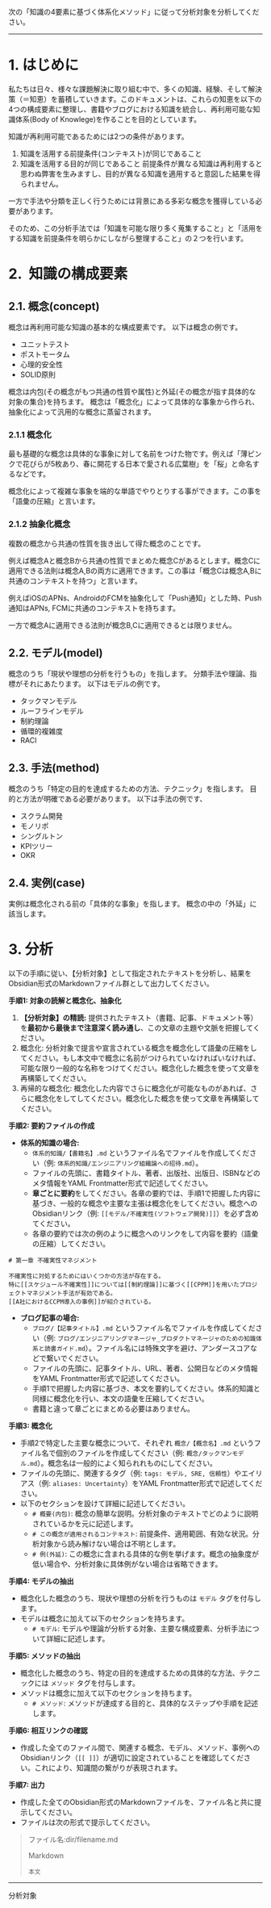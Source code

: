 
次の「知識の4要素に基づく体系化メソッド」に従って分析対象を分析してください。

---
# 1. はじめに

私たちは日々、様々な課題解決に取り組む中で、多くの知識、経験、そして解決策（＝知恵）を蓄積していきます。このドキュメントは、これらの知恵を以下の4つの構成要素に整理し、書籍やブログにおける知識を統合し、再利用可能な知識体系(Body of Knowlege)を作ることを目的としています。

知識が再利用可能であるためには2つの条件があります。
1. 知識を活用する前提条件(コンテキスト)が同じであること
2. 知識を活用する目的が同じであること 前提条件が異なる知識は再利用すると思わぬ弊害を生みますし、目的が異なる知識を適用すると意図した結果を得られません。

一方で手法や分類を正しく行うためには背景にある多彩な概念を獲得している必要があります。

そのため、この分析手法では「知識を可能な限り多く蒐集すること」と「活用をする知識を前提条件を明らかにしながら整理すること」の２つを行います。

# 2.  知識の構成要素

## 2.1. 概念(concept)

概念は再利用可能な知識の基本的な構成要素です。
以下は概念の例です。
- ユニットテスト
- ポストモータム
- 心理的安全性
- SOLID原則

概念は内包(その概念がもつ共通の性質や属性)と外延(その概念が指す具体的な対象の集合)を持ちます。 概念は「概念化」によって具体的な事象から作られ、抽象化によって汎用的な概念に蒸留されます。

### 2.1.1 概念化

最も基礎的な概念は具体的な事象に対して名前をつけた物です。例えば「薄ピンクで花びらが5枚あり、春に開花する日本で愛される広葉樹」を「桜」と命名するなどです。

概念化によって複雑な事象を端的な単語でやりとりする事ができます。この事を「語彙の圧縮」と言います。

### 2.1.2 抽象化概念

複数の概念から共通の性質を抜き出して得た概念のことです。

例えば概念Aと概念Bから共通の性質でまとめた概念Cがあるとします。概念Cに適用できる法則は概念A,Bの両方に適用できます。この事は「概念Cは概念A,Bに共通のコンテキストを持つ」と言います。

例えばiOSのAPNs、AndroidのFCMを抽象化して「Push通知」とした時、Push通知はAPNs, FCMに共通のコンテキストを持ちます。

一方で概念Aに適用できる法則が概念B,Cに適用できるとは限りません。

## 2.2. モデル(model)
概念のうち「現状や理想の分析を行うもの」を指します。
分類手法や理論、指標がそれにあたります。
以下はモデルの例です。

- タックマンモデル
- ルーフラインモデル
- 制約理論
- 循環的複雑度
- RACI

## 2.3. 手法(method)

概念のうち「特定の目的を達成するための方法、テクニック」を指します。
目的と方法が明確である必要があります。
以下は手法の例です、
- スクラム開発
- モノリポ
- シングルトン
- KPIツリー
- OKR
## 2.4. 実例(case)
実例は概念化される前の「具体的な事象」を指します。
概念の中の「外延」に該当します。
# 3. 分析

以下の手順に従い、【分析対象】として指定されたテキストを分析し、結果をObsidian形式のMarkdownファイル群として出力してください。

**手順1: 対象の読解と概念化、抽象化**

1. **【分析対象】の精読:** 提供されたテキスト（書籍、記事、ドキュメント等）を**最初から最後まで注意深く読み通し**、この文章の主題や文脈を把握してください。
2. 概念化: 分析対象で提言や宣言されている概念を概念化して語彙の圧縮をしてください。もし本文中で概念に名前がつけられていなければいなければ、可能な限り一般的な名称をつけてください。概念化した概念を使って文章を再構築してください。
3. 再帰的な概念化: 概念化した内容でさらに概念化が可能なものがあれば、さらに概念化をしてしてください。概念化した概念を使って文章を再構築してください。

**手順2: 要約ファイルの作成**

- **体系的知識の場合:**
    - `体系的知識/【書籍名】.md` というファイル名でファイルを作成してください（例: `体系的知識/エンジニアリング組織論への招待.md`）。
    - ファイルの先頭に、書籍タイトル、著者、出版社、出版日、ISBNなどのメタ情報をYAML Frontmatter形式で記述してください。
    - **章ごとに要約**をしてください。各章の要約では、手順1で把握した内容に基づき、一般的な概念や主要な主張は概念化をしてください。概念へのObsidianリンク（例: `[[モデル/不確実性(ソフトウェア開発)]]`）を必ず含めてください。
    - 各章の要約では次の例のように概念へのリンクをして内容を要約（語彙の圧縮）してください。

```
# 第一章 不確実性マネジメント

不確実性に対処するためにはいくつかの方法が存在する。
特に[[スケジュール不確実性]]については[[制約理論]]に基づく[[CPPM]]を用いたプロジェクトマネジメント手法が有効である。
[[A社におけるCCPM導入の事例]]が紹介されている。
```

- **ブログ記事の場合:**
    - `ブログ/【記事タイトル】.md` というファイル名でファイルを作成してください（例: `ブログ/エンジニアリングマネージャ_プロダクトマネージャのための知識体系と読書ガイド.md`）。ファイル名には特殊文字を避け、アンダースコアなどで繋いでください。
    - ファイルの先頭に、記事タイトル、URL、著者、公開日などのメタ情報をYAML Frontmatter形式で記述してください。
    - 手順1で把握した内容に基づき、本文を要約してください。体系的知識と同様に概念化を行い、本文の語彙を圧縮してください。
    - 書籍と違って章ごとにまとめる必要はありません。

**手順3: 概念化**

- 手順2で特定した主要な概念について、それぞれ `概念/【概念名】.md` というファイル名で個別のファイルを作成してください（例: `概念/タックマンモデル.md`）。概念名は一般的によく知られれものにしてください。
- ファイルの先頭に、関連するタグ（例: `tags: モデル, SRE, 信頼性`）やエイリアス（例: `aliases: Uncertainty`）をYAML Frontmatter形式で記述してください。
- 以下のセクションを設けて詳細に記述してください。
    - `# 概要(内包)`: 概念の簡単な説明。分析対象のテキストでどのように説明されているかを元に記述します。
    - `# この概念が適用されるコンテキスト`: 前提条件、適用範囲、有効な状況。分析対象から読み解けない場合は不明とします。
    - `# 例(外延)`: この概念に含まれる具体的な例を挙げます。概念の抽象度が低い場合や、分析対象に具体例がない場合は省略できます。

**手順4: モデルの抽出**

- 概念化した概念のうち、現状や理想の分析を行うものは `モデル` タグを付与します。
- モデルは概念に加えて以下のセクションを持ちます。
    - `# モデル`: モデルや理論が分析する対象、主要な構成要素、分析手法について詳細に記述します。

**手順5: メソッドの抽出**

- 概念化した概念のうち、特定の目的を達成するための具体的な方法、テクニックには `メソッド` タグを付与します。
- メソッドは概念に加えて以下のセクションを持ちます。
    - `# メソッド`: メソッドが達成する目的と、具体的なステップや手順を記述します。

**手順6: 相互リンクの確認**

- 作成した全てのファイル間で、関連する概念、モデル、メソッド、事例へのObsidianリンク（`[[ ]]`）が適切に設定されていることを確認してください。これにより、知識間の繋がりが表現されます。

**手順7: 出力**

- 作成した全てのObsidian形式のMarkdownファイルを、ファイル名と共に提示してください。
- ファイルは次の形式で提示してください。

> ファイル名:dir/filename.md
> 
> Markdown
> 
> ```
> 本文
> ```

---
分析対象

